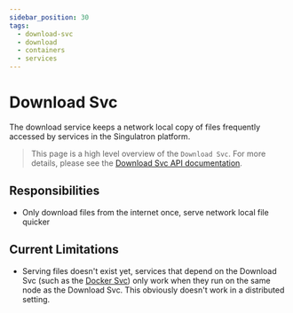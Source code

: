 ```yaml
---
sidebar_position: 30
tags:
  - download-svc
  - download
  - containers
  - services
---
```


# Download Svc

The download service keeps a network local copy of files frequently accessed by services in the Singulatron platform.

> This page is a high level overview of the `Download Svc`. For more details, please see the [Download Svc API documentation](/docs/superplatform/download).

## Responsibilities

- Only download files from the internet once, serve network local file quicker

## Current Limitations

- Serving files doesn't exist yet, services that depend on the Download Svc (such as the [Docker Svc](/docs/services/docker-svc)) only work when they run on the same node as the Download Svc. This obviously doesn't work in a distributed setting.
